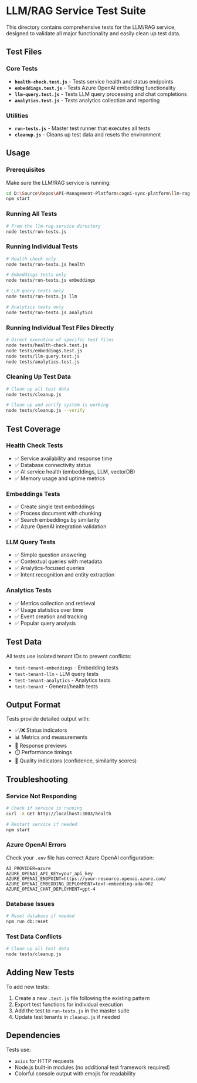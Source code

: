 # LLM/RAG Service Test Suite

This directory contains comprehensive tests for the LLM/RAG service, designed to validate all major functionality and easily clean up test data.

## Test Files

### Core Tests
- **`health-check.test.js`** - Tests service health and status endpoints
- **`embeddings.test.js`** - Tests Azure OpenAI embedding functionality
- **`llm-query.test.js`** - Tests LLM query processing and chat completions  
- **`analytics.test.js`** - Tests analytics collection and reporting

### Utilities
- **`run-tests.js`** - Master test runner that executes all tests
- **`cleanup.js`** - Cleans up test data and resets the environment

## Usage

### Prerequisites
Make sure the LLM/RAG service is running:
```bash
cd D:\Source\Repos\API-Management-Platform\cogni-sync-platform\llm-rag-service
npm start
```

### Running All Tests
```bash
# From the llm-rag-service directory
node tests/run-tests.js
```

### Running Individual Tests
```bash
# Health check only
node tests/run-tests.js health

# Embeddings tests only  
node tests/run-tests.js embeddings

# LLM query tests only
node tests/run-tests.js llm

# Analytics tests only
node tests/run-tests.js analytics
```

### Running Individual Test Files Directly
```bash
# Direct execution of specific test files
node tests/health-check.test.js
node tests/embeddings.test.js
node tests/llm-query.test.js
node tests/analytics.test.js
```

### Cleaning Up Test Data
```bash
# Clean up all test data
node tests/cleanup.js

# Clean up and verify system is working
node tests/cleanup.js --verify
```

## Test Coverage

### Health Check Tests
- ✅ Service availability and response time
- ✅ Database connectivity status
- ✅ AI service health (embeddings, LLM, vectorDB)
- ✅ Memory usage and uptime metrics

### Embeddings Tests  
- ✅ Create single text embeddings
- ✅ Process document with chunking
- ✅ Search embeddings by similarity
- ✅ Azure OpenAI integration validation

### LLM Query Tests
- ✅ Simple question answering
- ✅ Contextual queries with metadata
- ✅ Analytics-focused queries
- ✅ Intent recognition and entity extraction

### Analytics Tests
- ✅ Metrics collection and retrieval
- ✅ Usage statistics over time
- ✅ Event creation and tracking
- ✅ Popular query analysis

## Test Data

All tests use isolated tenant IDs to prevent conflicts:
- `test-tenant-embeddings` - Embedding tests
- `test-tenant-llm` - LLM query tests  
- `test-tenant-analytics` - Analytics tests
- `test-tenant` - General/health tests

## Output Format

Tests provide detailed output with:
- ✅/❌ Status indicators
- 📊 Metrics and measurements
- 📝 Response previews
- ⏱️ Performance timings
- 🎯 Quality indicators (confidence, similarity scores)

## Troubleshooting

### Service Not Responding
```bash
# Check if service is running
curl -X GET http://localhost:3003/health

# Restart service if needed
npm start
```

### Azure OpenAI Errors
Check your `.env` file has correct Azure OpenAI configuration:
```env
AI_PROVIDER=azure
AZURE_OPENAI_API_KEY=your_api_key
AZURE_OPENAI_ENDPOINT=https://your-resource.openai.azure.com/
AZURE_OPENAI_EMBEDDING_DEPLOYMENT=text-embedding-ada-002
AZURE_OPENAI_CHAT_DEPLOYMENT=gpt-4
```

### Database Issues
```bash
# Reset database if needed
npm run db:reset
```

### Test Data Conflicts
```bash
# Clean up all test data
node tests/cleanup.js
```

## Adding New Tests

To add new tests:
1. Create a new `.test.js` file following the existing pattern
2. Export test functions for individual execution
3. Add the test to `run-tests.js` in the master suite
4. Update test tenants in `cleanup.js` if needed

## Dependencies

Tests use:
- `axios` for HTTP requests
- Node.js built-in modules (no additional test framework required)
- Colorful console output with emojis for readability
